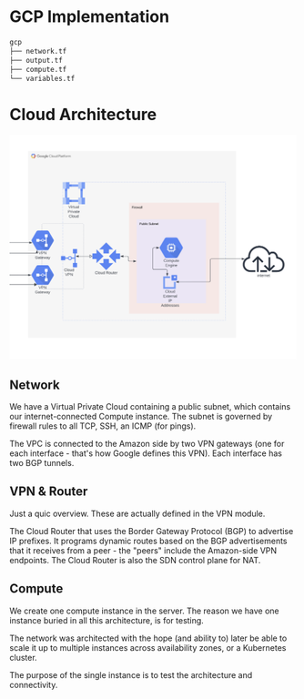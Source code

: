 GCP Implementation
==================

```tree
gcp
├── network.tf
├── output.tf
├── compute.tf
└── variables.tf
```

# Cloud Architecture

![Alt text](img/GCP_side.png)

## Network

We have a Virtual Private Cloud containing a public subnet, which contains our internet-connected Compute instance. The subnet is governed by firewall rules to all TCP, SSH, an ICMP (for pings). 

The VPC is connected to the Amazon side by two VPN gateways (one for each interface - that's how Google defines this VPN). Each interface has two BGP tunnels.

## VPN & Router
Just a quic overview. These are actually defined in the VPN module.

The Cloud Router that uses the Border Gateway Protocol (BGP) to advertise IP prefixes. It programs dynamic routes based on the BGP advertisements that it receives from a peer - the "peers" include the Amazon-side VPN endpoints. The Cloud Router is also the SDN control plane for NAT. 



## Compute

We create one compute instance in the server. The reason we have one instance buried in all this architecture, is for testing. 

The network was architected with the hope (and ability to) later be able to scale it up to multiple instances across availability zones, or a Kubernetes cluster. 

The purpose of the single instance is to test the architecture and connectivity.
